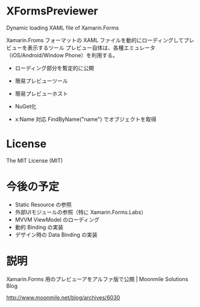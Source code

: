 XFormsPreviewer
===============

Dynamic loading XAML file of Xamarin.Forms

Xamarin.Froms フォーマットの XAML ファイルを動的にローディングしてプレビューを表示するツール
プレビュー自体は、各種エミュレータ（iOS/Android/Window Phone）を利用する。

- ローディング部分を暫定的に公開
- 簡易プレビューツール 
- 簡易プレビューホスト
- NuGet化

- x:Name 対応 FindByName<T>("name") でオブジェクトを取得

# License

The MIT License (MIT)


# 今後の予定

- Static Resource の参照
- 外部UIモジュールの参照（特に Xamarin.Forms.Labs）
- MVVM ViewModel のローディング
- 動的 Binding の実装
- デザイン時の Data Binding の実装

# 説明
Xamarin.Forms 用のプレビューアをアルファ版で公開 | Moonmile Solutions Blog

http://www.moonmile.net/blog/archives/6030
